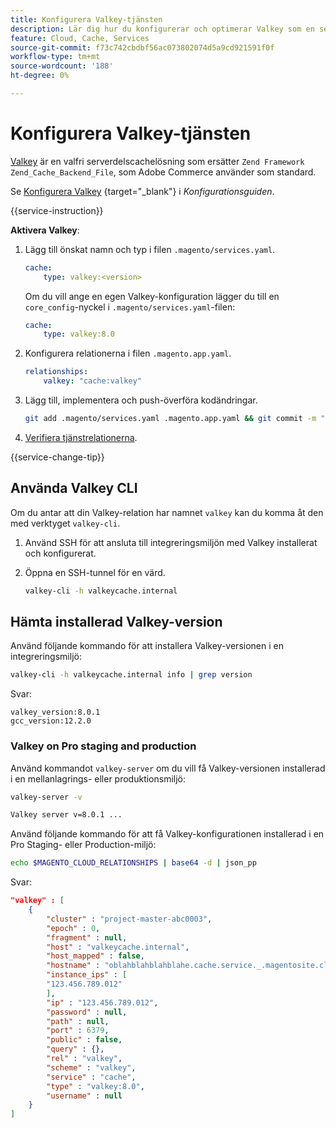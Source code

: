 ```yaml
---
title: Konfigurera Valkey-tjänsten
description: Lär dig hur du konfigurerar och optimerar Valkey som en serverdelscachelösning för Adobe Commerce i molninfrastruktur.
feature: Cloud, Cache, Services
source-git-commit: f73c742cbdbf56ac073802074d5a9cd921591f0f
workflow-type: tm+mt
source-wordcount: '188'
ht-degree: 0%

---
```


# Konfigurera Valkey-tjänsten

[Valkey](https://valkey.io) är en valfri serverdelscachelösning som ersätter `Zend Framework Zend_Cache_Backend_File`, som Adobe Commerce använder som standard.

Se [Konfigurera Valkey](https://experienceleague.adobe.com/docs/commerce-operations/configuration-guide/cache/valkey/config-valkey.html) {target="_blank"} i _Konfigurationsguiden_.

{{service-instruction}}

**Aktivera Valkey**:

1. Lägg till önskat namn och typ i filen `.magento/services.yaml`.

   ```yaml
   cache:
       type: valkey:<version>
   ```

   Om du vill ange en egen Valkey-konfiguration lägger du till en `core_config`-nyckel i `.magento/services.yaml`-filen:

   ```yaml
   cache:
       type: valkey:8.0
   ```

1. Konfigurera relationerna i filen `.magento.app.yaml`.

   ```yaml
   relationships:
       valkey: "cache:valkey"
   ```

1. Lägg till, implementera och push-överföra kodändringar.

   ```bash
   git add .magento/services.yaml .magento.app.yaml && git commit -m "Enable valkey service" && git push origin <branch-name>
   ```

1. [Verifiera tjänstrelationerna](services-yaml.md#service-relationships).

{{service-change-tip}}

## Använda Valkey CLI

Om du antar att din Valkey-relation har namnet `valkey` kan du komma åt den med verktyget `valkey-cli`.

1. Använd SSH för att ansluta till integreringsmiljön med Valkey installerat och konfigurerat.

1. Öppna en SSH-tunnel för en värd.

   ```bash
   valkey-cli -h valkeycache.internal
   ```

## Hämta installerad Valkey-version

Använd följande kommando för att installera Valkey-versionen i en integreringsmiljö:

```bash
valkey-cli -h valkeycache.internal info | grep version
```

Svar:

```
valkey_version:8.0.1
gcc_version:12.2.0
```

### Valkey on Pro staging and production

Använd kommandot `valkey-server` om du vill få Valkey-versionen installerad i en mellanlagrings- eller produktionsmiljö:

```bash
valkey-server -v
```

```bash
Valkey server v=8.0.1 ...
```

Använd följande kommando för att få Valkey-konfigurationen installerad i en Pro Staging- eller Production-miljö:

```bash
echo $MAGENTO_CLOUD_RELATIONSHIPS | base64 -d | json_pp
```

Svar:

```json
"valkey" : [
    {
        "cluster" : "project-master-abc0003",
        "epoch" : 0,
        "fragment" : null,
        "host" : "valkeycache.internal",
        "host_mapped" : false,
        "hostname" : "oblahblahblahblahe.cache.service._.magentosite.cloud",
        "instance_ips" : [
        "123.456.789.012"
        ],
        "ip" : "123.456.789.012",
        "password" : null,
        "path" : null,
        "port" : 6379,
        "public" : false,
        "query" : {},
        "rel" : "valkey",
        "scheme" : "valkey",
        "service" : "cache",
        "type" : "valkey:8.0",
        "username" : null
    }
]
```
